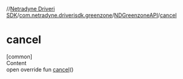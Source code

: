 //[Netradyne Driveri SDK](../../index.md)/[com.netradyne.driverisdk.greenzone](../index.md)/[NDGreenzoneAPI](index.md)/[cancel](cancel.md)



# cancel  
[common]  
Content  
open override fun [cancel](cancel.md)()  



